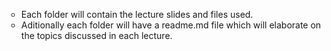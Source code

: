 <ul style="list-style-type:circle"><li>Each folder will contain the lecture slides and files used.</li>
<li>Aditionally each folder will have a readme.md file which will elaborate on the topics discussed in each lecture.</li></ul>
